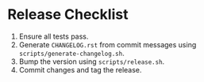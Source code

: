 # Release Checklist

1. Ensure all tests pass.
2. Generate `CHANGELOG.rst` from commit messages using
   `scripts/generate-changelog.sh`.
3. Bump the version using `scripts/release.sh`.
4. Commit changes and tag the release.
